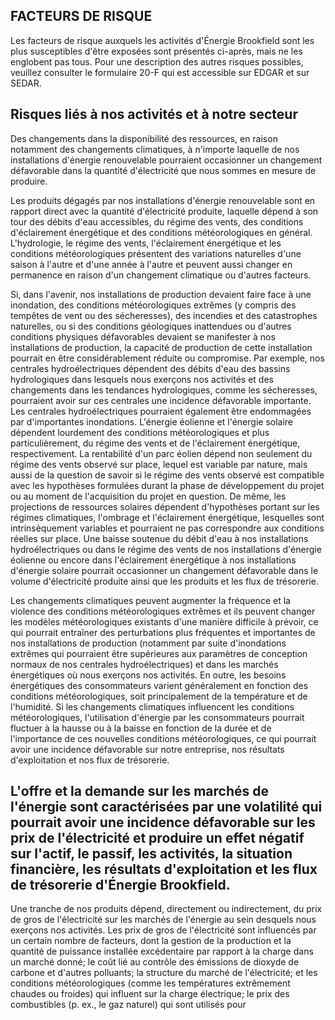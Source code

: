 ## FACTEURS DE RISQUE

Les facteurs de risque auxquels les activités d'Énergie Brookfield sont les plus susceptibles d'être exposées sont présentés ci-après, mais ne les englobent pas tous. Pour une description des autres risques possibles, veuillez consulter le formulaire 20-F qui est accessible sur EDGAR et sur SEDAR.

## Risques liés à nos activités et à notre secteur

Des changements dans la disponibilité des ressources, en raison notamment des changements climatiques, à n'importe laquelle de nos installations d'énergie renouvelable pourraient occasionner un changement défavorable dans la quantité d'électricité que nous sommes en mesure de produire.

Les produits dégagés par nos installations d'énergie renouvelable sont en rapport direct avec la quantité d'électricité produite, laquelle dépend à son tour des débits d'eau accessibles, du régime des vents, des conditions d'éclairement énergétique et des conditions météorologiques en général. L'hydrologie, le régime des vents, l'éclairement énergétique et les conditions météorologiques présentent des variations naturelles d'une saison à l'autre et d'une année à l'autre et peuvent aussi changer en permanence en raison d'un changement climatique ou d'autres facteurs.

Si, dans l'avenir, nos installations de production devaient faire face à une inondation, des conditions météorologiques extrêmes (y compris des tempêtes de vent ou des sécheresses), des incendies et des catastrophes naturelles, ou si des conditions géologiques inattendues ou d'autres conditions physiques défavorables devaient se manifester à nos installations de production, la capacité de production de cette installation pourrait en être considérablement réduite ou compromise. Par exemple, nos centrales hydroélectriques dépendent des débits d'eau des bassins hydrologiques dans lesquels nous exerçons nos activités et des changements dans les tendances hydrologiques, comme les sécheresses, pourraient avoir sur ces centrales une incidence défavorable importante. Les centrales hydroélectriques pourraient également être endommagées par d'importantes inondations. L'énergie éolienne et l'énergie solaire dépendent lourdement des conditions météorologiques et plus particulièrement, du régime des vents et de l'éclairement énergétique, respectivement. La rentabilité d'un parc éolien dépend non seulement du régime des vents observé sur place, lequel est variable par nature, mais aussi de la question de savoir si le régime des vents observé est compatible avec les hypothèses formulées durant la phase de développement du projet ou au moment de l'acquisition du projet en question. De même, les projections de ressources solaires dépendent d'hypothèses portant sur les régimes climatiques, l'ombrage et l'éclairement énergétique, lesquelles sont intrinsèquement variables et pourraient ne pas correspondre aux conditions réelles sur place. Une baisse soutenue du débit d'eau à nos installations hydroélectriques ou dans le régime des vents de nos installations d'énergie éolienne ou encore dans l'éclairement énergétique à nos installations d'énergie solaire pourrait occasionner un changement défavorable dans le volume d'électricité produite ainsi que les produits et les flux de trésorerie.

Les changements climatiques peuvent augmenter la fréquence et la violence des conditions météorologiques extrêmes et ils peuvent changer les modèles météorologiques existants d'une manière difficile à prévoir, ce qui pourrait entraîner des perturbations plus fréquentes et importantes de nos installations de production (notamment par suite d'inondations extrêmes qui pourraient être supérieures aux paramètres de conception normaux de nos centrales hydroélectriques) et dans les marchés énergétiques où nous exerçons nos activités. En outre, les besoins énergétiques des consommateurs varient généralement en fonction des conditions météorologiques, soit principalement de la température et de l'humidité. Si les changements climatiques influencent les conditions météorologiques, l'utilisation d'énergie par les consommateurs pourrait fluctuer à la hausse ou à la baisse en fonction de la durée et de l'importance de ces nouvelles conditions météorologiques, ce qui pourrait avoir une incidence défavorable sur notre entreprise, nos résultats d'exploitation et nos flux de trésorerie.

## L'offre et la demande sur les marchés de l'énergie sont caractérisées par une volatilité qui pourrait avoir une incidence défavorable sur les prix de l'électricité et produire un effet négatif sur l'actif, le passif, les activités, la situation financière, les résultats d'exploitation et les flux de trésorerie d'Énergie Brookfield.

Une tranche de nos produits dépend, directement ou indirectement, du prix de gros de l'électricité sur les marchés de l'énergie au sein desquels nous exerçons nos activités. Les prix de gros de l'électricité sont influencés par un certain nombre de facteurs, dont la gestion de la production et la quantité de puissance installée excédentaire par rapport à la charge dans un marché donné; le coût lié au contrôle des émissions de dioxyde de carbone et d'autres polluants; la structure du marché de l'électricité; et les conditions météorologiques (comme les températures extrêmement chaudes ou froides) qui influent sur la charge électrique; le prix des combustibles (p. ex., le gaz naturel) qui sont utilisés pour